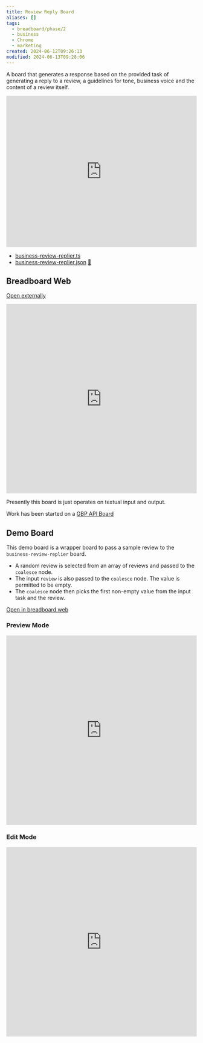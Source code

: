 ```yaml
---
title: Review Reply Board
aliases: []
tags:
  - breadboard/phase/2
  - business
  - Chrome
  - marketing
created: 2024-06-12T09:26:13
modified: 2024-06-13T09:28:06
---
```


A board that generates a response based on the provided task of generating a reply to a review, a guidelines for tone, business voice and the content of a review itself.

<iframe width="100%" height="400" src="https://www.youtube.com/embed/lFe6koESrH4?rel=0" title="YouTube video player" frameborder="0" allow="accelerometer; autoplay; clipboard-write; encrypted-media; gyroscope; picture-in-picture" allowfullscreen></iframe>

- [business-review-replier.ts](https://github.com/ExaDev/breadboard/blob/business-review-reply/packages/breadboard-web/src/boards/business-review-replier.ts)
- [business-review-replier.json](https://github.com/ExaDev/breadboard/blob/business-review-reply/packages/breadboard-web/public/graphs/business-review-replier.json) [🔗](https://breadboard-ai.web.app/?board=https://raw.githubusercontent.com/ExaDev/breadboard/business-review-reply/packages/breadboard-web/public/graphs/business-review-replier.json)

## Breadboard Web

[Open externally](https://breadboard-ai.web.app/?board=https://raw.githubusercontent.com/ExaDev/breadboard/business-review-reply/packages/breadboard-web/public/graphs/business-review-replier.json)

<iframe src="https://breadboard-ai.web.app/?board=https://raw.githubusercontent.com/ExaDev/breadboard/business-review-reply/packages/breadboard-web/public/graphs/business-review-replier.json" style="width: 100%; height: 500px; border: 0;"></iframe>

Presently this board is just operates on textual input and output.

Work has been started on a [GBP API Board](projects/Breadboard/Phase%202/GBP%20API%20Board.md)

## Demo Board

This demo board is a wrapper board to pass a sample review to the `business-review-replier` board.

- A random review is selected from an array of reviews and passed to the `coalesce` node.
- The input `review` is also passed to the `coalesce` node. The value is permitted to be empty.
- The `coalesce` node then picks the first non-empty value from the input task and the review.

[Open in breadboard web](https://breadboard-ai.web.app/?board=https://raw.githubusercontent.com/ExaDev/breadboard/business-review-reply/packages/breadboard-web/public/graphs/business-review-replier-demo.json)

### Preview Mode

<iframe src="https://breadboard-ai.web.app/?board=https://raw.githubusercontent.com/ExaDev/breadboard/business-review-reply/packages/breadboard-web/public/graphs/business-review-replier-demo.json&embed" style="width: 100%; height: 500px; border: 0;"></iframe>

### Edit Mode

<iframe src="https://breadboard-ai.web.app/?board=https://raw.githubusercontent.com/ExaDev/breadboard/business-review-reply/packages/breadboard-web/public/graphs/business-review-replier-demo.json" style="width: 100%; height: 500px; border: 0;"></iframe>
